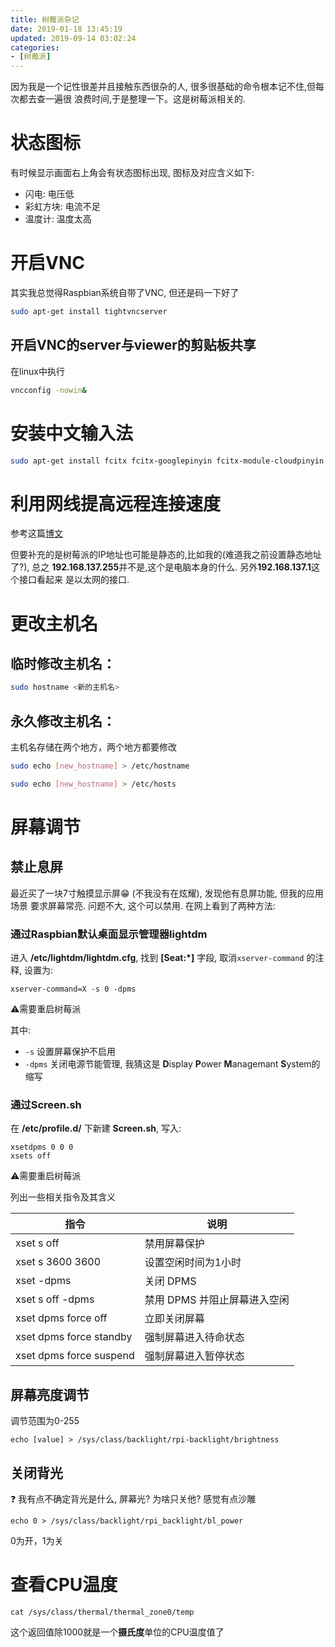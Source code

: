 ```yaml
---
title: 树莓派杂记
date: 2019-01-18 13:45:19
updated: 2019-09-14 03:02:24
categories:
- [树莓派]
---
```


<!-- TODO -->

因为我是一个记性很差并且接触东西很杂的人, 很多很基础的命令根本记不住,但每次都去查一遍很
浪费时间,于是整理一下。这是树莓派相关的.

<!-- More -->

# 状态图标

有时候显示画面右上角会有状态图标出现, 图标及对应含义如下:

- 闪电: 电压低
- 彩虹方块: 电流不足
- 温度计: 温度太高

# 开启VNC

其实我总觉得Raspbian系统自带了VNC, 但还是码一下好了

```bash
sudo apt-get install tightvncserver
```

## 开启VNC的server与viewer的剪贴板共享

在linux中执行

```bash
vncconfig -nowin&
```

# 安装中文输入法

```bash
sudo apt-get install fcitx fcitx-googlepinyin fcitx-module-cloudpinyin fcitx-sunpinyin
```

# 利用网线提高远程连接速度

参考这篇[博文](https://www.linuxidc.com/Linux/2016-09/135474.htm)

但要补充的是树莓派的IP地址也可能是静态的,比如我的(难道我之前设置静态地址了?), 总之
**192.168.137.255**并不是,这个是电脑本身的什么. 另外**192.168.137.1**这个接口看起来
是以太网的接口.

# 更改主机名

## 临时修改主机名：

```bash
sudo hostname <新的主机名>
```

## 永久修改主机名：

主机名存储在两个地方，两个地方都要修改

```bash
sudo echo [new_hostname] > /etc/hostname
```

```bash
sudo echo [new_hostname] > /etc/hosts
```

# 屏幕调节

## 禁止息屏

最近买了一块7寸触摸显示屏:grin: (不我没有在炫耀), 发现他有息屏功能, 但我的应用场景
要求屏幕常亮. 问题不大, 这个可以禁用. 在网上看到了两种方法:

### 通过Raspbian默认桌面显示管理器lightdm

进入 **/etc/lightdm/lightdm.cfg**, 找到 **[Seat:*]** 字段, 取消`xserver-command`
的注释, 设置为:

```shell
xserver-command=X -s 0 -dpms
```

:warning:需要重启树莓派

其中:

- `-s` 设置屏幕保护不启用
- `-dpms` 关闭电源节能管理, 我猜这是 **D**isplay **P**ower **M**anagemant
  **S**ystem的缩写

### 通过Screen.sh

在 **/etc/profile.d/** 下新建 **Screen.sh**, 写入:

```shell
xsetdpms 0 0 0
xsets off
```

:warning:需要重启树莓派

列出一些相关指令及其含义

|指令|说明|
|-|-|
|xset s off|禁用屏幕保护|
|xset s 3600 3600|设置空闲时间为1小时|
|xset -dpms|关闭 DPMS|
|xset s off -dpms|禁用 DPMS 并阻止屏幕进入空闲|
|xset dpms force off|立即关闭屏幕|
|xset dpms force standby|强制屏幕进入待命状态|
|xset dpms force suspend|强制屏幕进入暂停状态|

## 屏幕亮度调节

调节范围为0-255

```shell
echo [value] > /sys/class/backlight/rpi-backlight/brightness
```

## 关闭背光

:question: 我有点不确定背光是什么, 屏幕光? 为啥只关他? 感觉有点沙雕

```shell
echo 0 > /sys/class/backlight/rpi_backlight/bl_power
```

0为开，1为关

# 查看CPU温度

```shell
cat /sys/class/thermal/thermal_zone0/temp
```

这个返回值除1000就是一个**摄氏度**单位的CPU温度值了